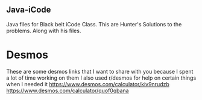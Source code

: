 ## Java-iCode
Java files for Black belt iCode Class.
This are Hunter's Solutions to the problems.
Along with his files.
# Desmos
These are some desmos links that I want to share with you because I spent a lot of time working on them
I also used r/desmos for help on certain things when I needed it
https://www.desmos.com/calculator/kiv9nrudzb
https://www.desmos.com/calculator/quof0qbana
